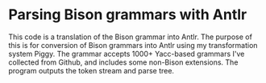 # Parsing Bison grammars with Antlr

This code is a translation of the Bison grammar into Antlr. The purpose of this is for conversion
of Bison grammars into Antlr using my transformation system Piggy. The grammar accepts 
1000+ Yacc-based grammars I've collected from Github, and includes
some non-Bison extensions. The program outputs the token stream and parse tree.

